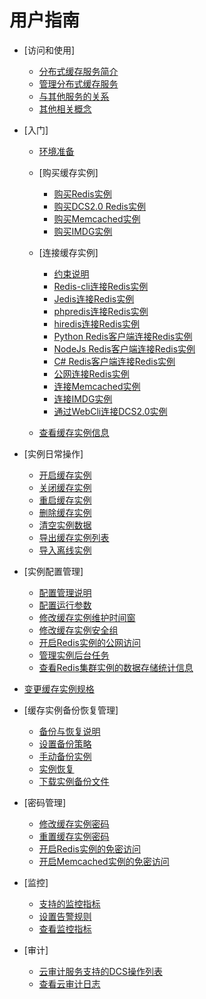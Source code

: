 # 用户指南

-   [访问和使用]
    -   [分布式缓存服务简介](分布式缓存服务简介.md)
    -   [管理分布式缓存服务](管理分布式缓存服务.md)
    -   [与其他服务的关系](与其他服务的关系.md)
    -   [其他相关概念](其他相关概念.md)

-   [入门]
    -   [环境准备](环境准备.md)
    -   [购买缓存实例]
        -   [购买Redis实例](购买Redis实例.md)
        -   [购买DCS2.0 Redis实例](购买DCS2-0-Redis实例.md)
        -   [购买Memcached实例](购买Memcached实例.md)
        -   [购买IMDG实例](购买IMDG实例.md)

    -   [连接缓存实例]
        -   [约束说明](约束说明.md)
        -   [Redis-cli连接Redis实例](Redis-cli连接Redis实例.md)
        -   [Jedis连接Redis实例](Jedis连接Redis实例.md)
        -   [phpredis连接Redis实例](phpredis连接Redis实例.md)
        -   [hiredis连接Redis实例](hiredis连接Redis实例.md)
        -   [Python Redis客户端连接Redis实例](Python-Redis客户端连接Redis实例.md)
        -   [NodeJs Redis客户端连接Redis实例](NodeJs-Redis客户端连接Redis实例.md)
        -   [C\# Redis客户端连接Redis实例](C-Redis客户端连接Redis实例.md)
        -   [公网连接Redis实例](公网连接Redis实例.md)
        -   [连接Memcached实例](连接Memcached实例.md)
        -   [连接IMDG实例](连接IMDG实例.md)
        -   [通过WebCli连接DCS2.0实例](通过WebCli连接DCS2-0实例.md)

    -   [查看缓存实例信息](查看缓存实例信息.md)

-   [实例日常操作]
    -   [开启缓存实例](开启缓存实例.md)
    -   [关闭缓存实例](关闭缓存实例.md)
    -   [重启缓存实例](重启缓存实例.md)
    -   [删除缓存实例](删除缓存实例.md)
    -   [清空实例数据](清空实例数据.md)
    -   [导出缓存实例列表](导出缓存实例列表.md)
    -   [导入离线实例](导入离线实例.md)

-   [实例配置管理]
    -   [配置管理说明](配置管理说明.md)
    -   [配置运行参数](配置运行参数.md)
    -   [修改缓存实例维护时间窗](修改缓存实例维护时间窗.md)
    -   [修改缓存实例安全组](修改缓存实例安全组.md)
    -   [开启Redis实例的公网访问](开启Redis实例的公网访问.md)
    -   [管理实例后台任务](管理实例后台任务.md)
    -   [查看Redis集群实例的数据存储统计信息](查看Redis集群实例的数据存储统计信息.md)

-   [变更缓存实例规格](变更缓存实例规格.md)
-   [缓存实例备份恢复管理]
    -   [备份与恢复说明](备份与恢复说明.md)
    -   [设置备份策略](设置备份策略.md)
    -   [手动备份实例](手动备份实例.md)
    -   [实例恢复](实例恢复.md)
    -   [下载实例备份文件](下载实例备份文件.md)

-   [密码管理]
    -   [修改缓存实例密码](修改缓存实例密码.md)
    -   [重置缓存实例密码](重置缓存实例密码.md)
    -   [开启Redis实例的免密访问](开启Redis实例的免密访问.md)
    -   [开启Memcached实例的免密访问](开启Memcached实例的免密访问.md)

-   [监控]
    -   [支持的监控指标](支持的监控指标.md)
    -   [设置告警规则](设置告警规则.md)
    -   [查看监控指标](查看监控指标.md)

-   [审计]
    -   [云审计服务支持的DCS操作列表](云审计服务支持的DCS操作列表.md)
    -   [查看云审计日志](查看云审计日志.md)



